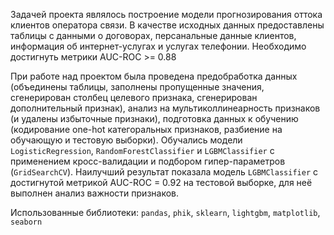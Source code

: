 Задачей проекта являлось построение модели прогнозирования оттока клиентов оператора связи. В качестве исходных данных предоставлены таблицы с данными о договорах, персанальные данные клиентов, информация об интернет-услугах и услугах телефонии. Необходимо достигнуть метрики AUC-ROC >= 0.88

При работе над проектом была проведена предобработка данных (объединены таблицы, заполнены пропущенные значения, сгенерирован столбец целевого признака, сгенерирован дополнительный признак), анализ на мультиколлинеарность признаков (и удалены избыточные признаки), подготовка данных к обучению (кодирование one-hot категоральных признаков, разбиение на обучающую и тестовую выборки). Обучались модели `LogisticRegression`, `RandomForestClassifier` и `LGBMClassifier` c применением кросс-валидации и подбором гипер-параметров (`GridSearchCV`). Наилучший результат показала модель `LGBMClassifier` с достигнутой метрикой AUC-ROC = 0.92 на тестовой выборке, для неё выполнен анализ важности признаков.

Использованные библиотеки: `pandas`, `phik`, `sklearn`, `lightgbm`, `matplotlib`, `seaborn`
